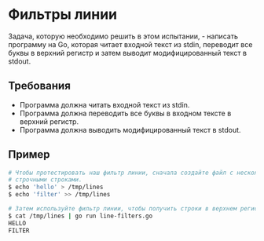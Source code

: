 # Фильтры линии

Задача, которую необходимо решить в этом испытании, - написать программу на Go, которая читает входной текст из stdin, переводит все буквы в верхний регистр и затем выводит модифицированный текст в stdout.

## Требования

- Программа должна читать входной текст из stdin.
- Программа должна переводить все буквы в входном тексте в верхний регистр.
- Программа должна выводить модифицированный текст в stdout.

## Пример

```sh
# Чтобы протестировать наш фильтр линии, сначала создайте файл с несколькими
# строчными строками.
$ echo 'hello' > /tmp/lines
$ echo 'filter' >> /tmp/lines

# Затем используйте фильтр линии, чтобы получить строки в верхнем регистре.
$ cat /tmp/lines | go run line-filters.go
HELLO
FILTER
```
